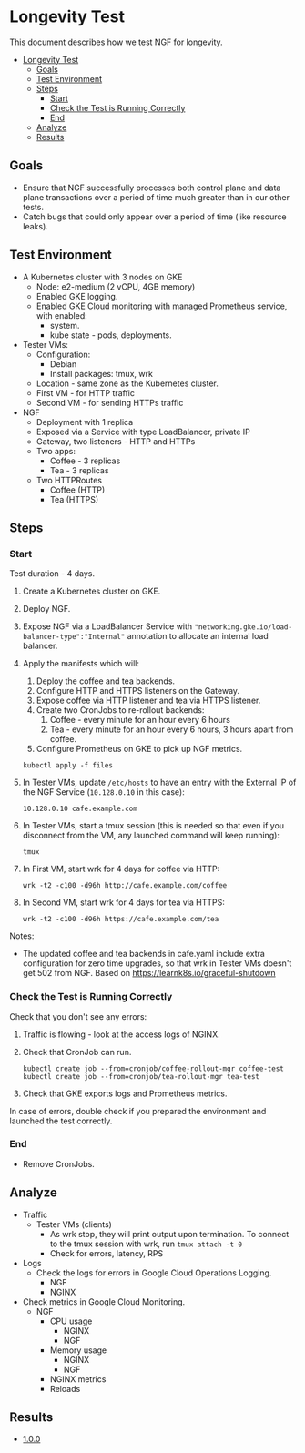 # Longevity Test

This document describes how we test NGF for longevity.

<!-- TOC -->

- [Longevity Test](#longevity-test)
  - [Goals](#goals)
  - [Test Environment](#test-environment)
  - [Steps](#steps)
    - [Start](#start)
    - [Check the Test is Running Correctly](#check-the-test-is-running-correctly)
    - [End](#end)
  - [Analyze](#analyze)
  - [Results](#results)

<!-- TOC -->

## Goals

- Ensure that NGF successfully processes both control plane and data plane transactions over a period of time much
  greater than in our other tests.
- Catch bugs that could only appear over a period of time (like resource leaks).

## Test Environment

- A Kubernetes cluster with 3 nodes on GKE
  - Node: e2-medium (2 vCPU, 4GB memory)
  - Enabled GKE logging.
  - Enabled GKE Cloud monitoring with managed Prometheus service, with enabled:
    - system.
    - kube state - pods, deployments.
- Tester VMs:
  - Configuration:
    - Debian
    - Install packages: tmux, wrk
  - Location - same zone as the Kubernetes cluster.
  - First VM - for HTTP traffic
  - Second VM - for sending HTTPs traffic
- NGF
  - Deployment with 1 replica
  - Exposed via a Service with type LoadBalancer, private IP
  - Gateway, two listeners - HTTP and HTTPs
  - Two apps:
    - Coffee - 3 replicas
    - Tea - 3 replicas
  - Two HTTPRoutes
    - Coffee (HTTP)
    - Tea (HTTPS)

## Steps

### Start

Test duration - 4 days.

1. Create a Kubernetes cluster on GKE.
2. Deploy NGF.
3. Expose NGF via a LoadBalancer Service with `"networking.gke.io/load-balancer-type":"Internal"` annotation to
   allocate an internal load balancer.
4. Apply the manifests which will:
    1. Deploy the coffee and tea backends.
    2. Configure HTTP and HTTPS listeners on the Gateway.
    3. Expose coffee via HTTP listener and tea via HTTPS listener.
    4. Create two CronJobs to re-rollout backends:
        1. Coffee - every minute for an hour every 6 hours
        2. Tea - every minute for an hour every 6 hours, 3 hours apart from coffee.
    5. Configure Prometheus on GKE to pick up NGF metrics.

    ```shell
    kubectl apply -f files
    ```

5. In Tester VMs, update `/etc/hosts` to have an entry with the External IP of the NGF Service (`10.128.0.10` in this
   case):

   ```text
   10.128.0.10 cafe.example.com
   ```

6. In Tester VMs, start a tmux session (this is needed so that even if you disconnect from the VM, any launched command
   will keep running):

   ```shell
   tmux
   ```

7. In First VM, start wrk for 4 days for coffee via HTTP:

   ```shell
   wrk -t2 -c100 -d96h http://cafe.example.com/coffee
   ```

8. In Second VM, start wrk for 4 days for tea via HTTPS:

   ```shell
   wrk -t2 -c100 -d96h https://cafe.example.com/tea
   ```

Notes:

- The updated coffee and tea backends in cafe.yaml include extra configuration for zero time upgrades, so that
  wrk in Tester VMs doesn't get 502 from NGF. Based on https://learnk8s.io/graceful-shutdown

### Check the Test is Running Correctly

Check that you don't see any errors:

1. Traffic is flowing - look at the access logs of NGINX.
2. Check that CronJob can run.

   ```shell
   kubectl create job --from=cronjob/coffee-rollout-mgr coffee-test
   kubectl create job --from=cronjob/tea-rollout-mgr tea-test
   ```

3. Check that GKE exports logs and Prometheus metrics.

In case of errors, double check if you prepared the environment and launched the test correctly.

### End

- Remove CronJobs.

## Analyze

- Traffic
  - Tester VMs (clients)
    - As wrk stop, they will print output upon termination. To connect to the tmux session with wrk,
          run `tmux attach -t 0`
    - Check for errors, latency, RPS
- Logs
  - Check the logs for errors in Google Cloud Operations Logging.
    - NGF
    - NGINX
- Check metrics in Google Cloud Monitoring.
  - NGF
    - CPU usage
      - NGINX
      - NGF
    - Memory usage
      - NGINX
      - NGF
    - NGINX metrics
    - Reloads

## Results

- [1.0.0](results/1.0.0.md)
